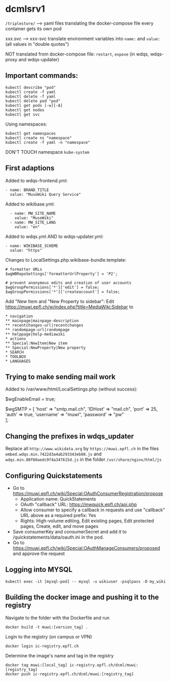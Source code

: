 # dcmlsrv1

`/triplestore/` --> yaml files translating the docker-compose file
every container gets its own pod

xxx.svc --> xxx-svc
translate environment variables into `name:` and `value:` (all values in "double quotes")

NOT translated from docker-compose file: `restart`, `expose` (in wdqs, wdqs-proxy and wdqs-updater)

## Important commands:

    kubectl describe "pod"
    kubectl create -f yaml
    kubectl delete -f yaml
    kubectl delete pod "pod"
    kubectl get pods [-w][-A]
    kubectl get nodes
    kubectl get svc

Using namespaces:

    kubectl get namespaces
    kubectl create ns "namespace"
    kubectl create -f yaml -n "namespace"

DON'T TOUCH namespace `kube-system`

## First adaptions

Added to wdqs-frontend.yml:

    - name: BRAND_TITLE
      value: "MuseWiki Query Service"

Added to wikibase.yml:

      - name: MW_SITE_NAME
        value: "MuseWiki"
      - name: MW_SITE_LANG
        value: "en"

Added to wdqs.yml AND to wdqs-updater.yml:

    - name: WIKIBASE_SCHEME
      value: "https"


Changes to LocalSettings.php.wikibase-bundle.template:

    # formatter URLs
    $wgWBRepoSettings['formatterUrlProperty'] = 'P2';

    # prevent anonymous edits and creation of user accounts
    $wgGroupPermissions['*']['edit'] = false;
    $wgGroupPermissions['*']['createaccount'] = false;

Add "New Item and "New Property to sidebar": Edit https://muwi.epfl.ch/w/index.php?title=MediaWiki:Sidebar to

    * navigation
    ** mainpage|mainpage-description
    ** recentchanges-url|recentchanges
    ** randompage-url|randompage
    ** helppage|help-mediawiki
    * actions
    ** Special:NewItem|New item
    ** Special:NewProperty|New property
    * SEARCH
    * TOOLBOX
    * LANGUAGES
    
    
## Trying to make sending mail work

Added to /var/www/html/LocalSettings.php (without success):

$wgEnableEmail = true;

$wgSMTP = [
	'host'     => "smtp.mail.ch",
	'IDHost'   => "mail.ch",
	'port'     => 25,
	'auth'     => true,
	'username' => "muwi",
	'password' => "pw"       
];

## Changing the prefixes in wdqs_updater

Replace all `http://www.wikidata.org` by `https://muwi.epfl.ch` in the files `embed.wdqs.min.7422d3a4ab293343eb08.js` and `wdqs.min.80f60aedc9f4a347615d.js` in the folder `/usr/share/nginx/html/js`

## Configuring Quickstatements

* Go to https://muwi.epfl.ch/wiki/Special:OAuthConsumerRegistration/propose
  * Application name: QuickStatements
  * OAuth "callback" URL: https://mwquick.epfl.ch/api.php
  * Allow consumer to specify a callback in requests and use "callback" URL above as a required prefix: Yes
  * Rights: High-volume editing, Edit existing pages, Edit protected pages, Create, edit, and move pages
* Save consumerKey and consumerSecret and add it to /quickstatements/data/oauth.ini in the pod.
* Go to https://muwi.epfl.ch/wiki/Special:OAuthManageConsumers/proposed and approve the request

## Logging into MYSQL

    kubectl exec -it [mysql-pod] -- mysql -u wikiuser -psqlpass -D my_wiki


## Building the docker image and pushing it to the registry

Navigate to the folder with the Dockerfile and run

    docker build -t muwi:[version_tag] .

Login to the registry (on campus or VPN)

    docker login ic-registry.epfl.ch

Determine the image's name and tag in the registry

    docker tag muwi:[local_tag] ic-registry.epfl.ch/dcml/muwi:[registry_tag]
    docker push ic-registry.epfl.ch/dcml/muwi:[registry_tag]
